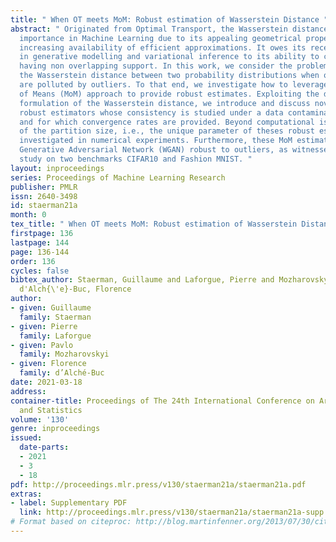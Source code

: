 ```yaml
---
title: " When OT meets MoM: Robust estimation of Wasserstein Distance "
abstract: " Originated from Optimal Transport, the Wasserstein distance has gained
  importance in Machine Learning due to its appealing geometrical properties and the
  increasing availability of efficient approximations. It owes its recent ubiquity
  in generative modelling and variational inference to its ability to cope with distributions
  having non overlapping support. In this work, we consider the problem of estimating
  the Wasserstein distance between two probability distributions when observations
  are polluted by outliers. To that end, we investigate how to leverage a Medians
  of Means (MoM) approach to provide robust estimates. Exploiting the dual Kantorovitch
  formulation of the Wasserstein distance, we introduce and discuss novel MoM-based
  robust estimators whose consistency is studied under a data contamination model
  and for which convergence rates are provided. Beyond computational issues, the choice
  of the partition size, i.e., the unique parameter of theses robust estimators, is
  investigated in numerical experiments. Furthermore, these MoM estimators make Wasserstein
  Generative Adversarial Network (WGAN) robust to outliers, as witnessed by an empirical
  study on two benchmarks CIFAR10 and Fashion MNIST. "
layout: inproceedings
series: Proceedings of Machine Learning Research
publisher: PMLR
issn: 2640-3498
id: staerman21a
month: 0
tex_title: " When OT meets MoM: Robust estimation of Wasserstein Distance "
firstpage: 136
lastpage: 144
page: 136-144
order: 136
cycles: false
bibtex_author: Staerman, Guillaume and Laforgue, Pierre and Mozharovskyi, Pavlo and
  d'Alch{\'e}-Buc, Florence
author:
- given: Guillaume
  family: Staerman
- given: Pierre
  family: Laforgue
- given: Pavlo
  family: Mozharovskyi
- given: Florence
  family: d’Alché-Buc
date: 2021-03-18
address:
container-title: Proceedings of The 24th International Conference on Artificial Intelligence
  and Statistics
volume: '130'
genre: inproceedings
issued:
  date-parts:
  - 2021
  - 3
  - 18
pdf: http://proceedings.mlr.press/v130/staerman21a/staerman21a.pdf
extras:
- label: Supplementary PDF
  link: http://proceedings.mlr.press/v130/staerman21a/staerman21a-supp.pdf
# Format based on citeproc: http://blog.martinfenner.org/2013/07/30/citeproc-yaml-for-bibliographies/
---
```

